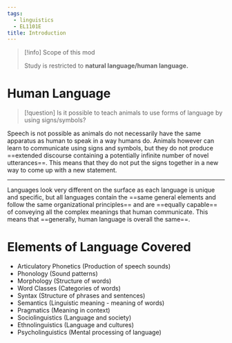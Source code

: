 ```yaml
---
tags:
  - linguistics
  - EL1101E
title: Introduction
---
```

>[!info] Scope of this mod
>
>Study is restricted to **natural language/human language.**

# Human Language

> [!question] 
> Is it possible to teach animals to use forms of language by using signs/symbols?

Speech is not possible as animals do not necessarily have the same apparatus as human to speak in a way humans do. Animals however can learn to communicate using signs and symbols, but they do not produce ==extended discourse containing a potentially infinite number of novel utterances==. This means that they do not put the signs together in a new way to come up with a new statement.

---

Languages look very different on the surface as each language is unique and specific, but all languages contain the ==same general elements and follow the same organizational principles== and are ==equally capable== of conveying all the complex meanings that human communicate. This means that ==generally, human language is overall the same==.

# Elements of Language Covered

- Articulatory Phonetics (Production of speech sounds)
- Phonology (Sound patterns)
- Morphology (Structure of words)
- Word Classes (Categories of words)
- Syntax (Structure of phrases and sentences)
- Semantics (Linguistic meaning - meaning of words)
- Pragmatics (Meaning in context)
- Sociolinguistics (Language and society)
- Ethnolinguistics (Language and cultures)
- Psycholinguistics (Mental processing of language)
